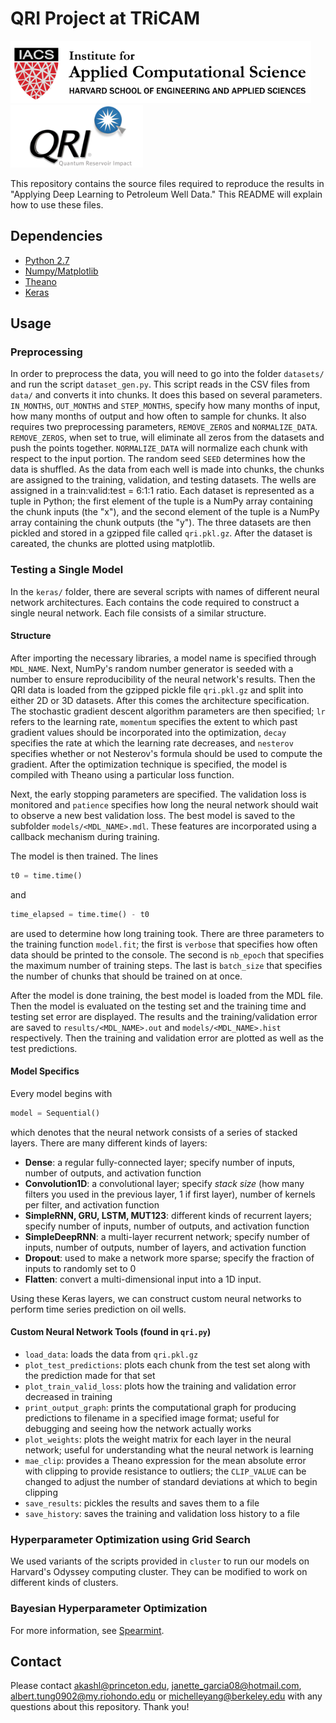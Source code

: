 # QRI Project at TRiCAM

<img src="logos/iacs.png" alt="IACS Logo" height="100"/><img src="logos/qri.png" alt="QRI Logo" height="100"/>

This repository contains the source files required to reproduce the results in "Applying Deep Learning to Petroleum Well Data." This README will explain how to use these files.

## Dependencies

- [Python 2.7](https://www.python.org/)
- [Numpy/Matplotlib](http://www.scipy.org/)
- [Theano](http://deeplearning.net/software/theano/)
- [Keras](http://keras.io/)

## Usage

### Preprocessing

In order to preprocess the data, you will need to go into the folder `datasets/` and run the script `dataset_gen.py`. This script reads in the CSV files from `data/` and converts it into chunks. It does this based on several parameters. `IN_MONTHS`, `OUT_MONTHS` and `STEP_MONTHS`, specify how many months of input, how many months of output and how often to sample for chunks. It also requires two preprocessing parameters, `REMOVE_ZEROS` and `NORMALIZE_DATA`. `REMOVE_ZEROS`, when set to true, will eliminate all zeros from the datasets and push the points together. `NORMALIZE_DATA` will normalize each chunk with respect to the input portion. The random seed `SEED` determines how the data is shuffled. As the data from each well is made into chunks, the chunks are assigned to the training, validation, and testing datasets. The wells are assigned in a train:valid:test = 6:1:1 ratio. Each dataset is represented as a tuple in Python; the first element of the tuple is a NumPy array containing the chunk inputs (the "x"), and the second element of the tuple is a NumPy array containing the chunk outputs (the "y"). The three datasets are then pickled and stored in a gzipped file called `qri.pkl.gz`. After the dataset is careated, the chunks are plotted using matplotlib.

### Testing a Single Model
In the `keras/` folder, there are several scripts with names of different neural network architectures. Each contains the code required to construct a single neural network. Each file consists of a similar structure.

#### Structure

After importing the necessary libraries, a model name is specified through `MDL_NAME`. Next, NumPy's random number generator is seeded with a number to ensure reproducibility of the neural network's results. Then the QRI data is loaded from the gzipped pickle file `qri.pkl.gz` and split into either 2D or 3D datasets. After this comes the architecture specification. The stochastic gradient descent algorithm parameters are then specified; `lr` refers to the learning rate, `momentum` specifies the extent to which past gradient values should be incorporated into the optimization, `decay` specifies the rate at which the learning rate decreases, and `nesterov` specifies whether or not Nesterov's formula should be used to compute the gradient. After the optimization technique is specified, the model is compiled with Theano using a particular loss function.

Next, the early stopping parameters are specified. The validation loss is monitored and `patience` specifies how long the neural network should wait to observe a new best validation loss. The best model is saved to the subfolder `models/<MDL_NAME>.mdl`. These features are incorporated using a callback mechanism during training.

The model is then trained. The lines
```python
t0 = time.time()
```
and
```python 
time_elapsed = time.time() - t0
```
are used to determine how long training took. There are three parameters to the training function `model.fit`; the first is `verbose` that specifies how often data should be printed to the console. The second is `nb_epoch` that specifies the maximum number of training steps. The last is `batch_size` that specifies the number of chunks that should be trained on at once.

After the model is done training, the best model is loaded from the MDL file. Then the model is evaluated on the testing set and the training time and testing set error are displayed. The results and the training/validation error are saved to `results/<MDL_NAME>.out` and `models/<MDL_NAME>.hist` respectively. Then the training and validation error are plotted as well as the test predictions.

#### Model Specifics

Every model begins with 
```python
model = Sequential()
```
which denotes that the neural network consists of a series of stacked layers. There are many different kinds of layers:
- **Dense**: a regular fully-connected layer; specify number of inputs, number of outputs, and activation function
- **Convolution1D**: a convolutional layer; specify *stack size* (how many filters you used in the previous layer, 1 if first layer), number of kernels per filter, and activation function
- **SimpleRNN, GRU, LSTM, MUT123**: different kinds of recurrent layers; specify number of inputs, number of outputs, and activation function
- **SimpleDeepRNN**: a multi-layer recurrent network; specify number of inputs, number of outputs, number of layers, and activation function
- **Dropout**: used to make a network more sparse; specify the fraction of inputs to randomly set to 0
- **Flatten**: convert a multi-dimensional input into a 1D input.

Using these Keras layers, we can construct custom neural networks to perform time series prediction on oil wells.

#### Custom Neural Network Tools (found in `qri.py`)

- `load_data`: loads the data from `qri.pkl.gz`
- `plot_test_predictions`: plots each chunk from the test set along with the prediction made for that set
- `plot_train_valid_loss`: plots how the training and validation error decreased in training
- `print_output_graph`: prints the computational graph for producing predictions to filename in a specified image format; useful for debugging and seeing how the network actually works
- `plot_weights`: plots the weight matrix for each layer in the neural network; useful for understanding what the neural network is learning
- `mae_clip`: provides a Theano expression for the mean absolute error with clipping to provide resistance to outliers; the `CLIP_VALUE` can be changed to adjust the number of standard deviations at which to begin clipping
- `save_results`: pickles the results and saves them to a file
- `save_history`: saves the training and validation loss history to a file

### Hyperparameter Optimization using Grid Search

We used variants of the scripts provided in `cluster` to run our models on Harvard's Odyssey computing cluster. They can be modified to work on different kinds of clusters.

### Bayesian Hyperparameter Optimization
For more information, see [Spearmint](https://github.com/JasperSnoek/spearmint).

## Contact
Please contact <akashl@princeton.edu>, <janette_garcia08@hotmail.com>, <albert.tung0902@my.riohondo.edu> or <michelleyang@berkeley.edu> with any questions about this repository. Thank you!

